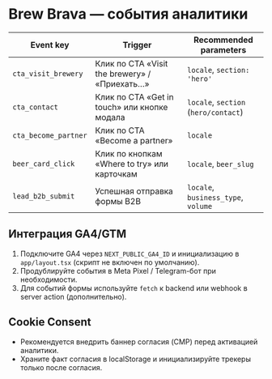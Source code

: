 # Brew Brava — события аналитики

| Event key             | Trigger                                          | Recommended parameters                |
|-----------------------|--------------------------------------------------|---------------------------------------|
| `cta_visit_brewery`   | Клик по CTA «Visit the brewery» / «Приехать…»    | `locale`, `section: 'hero'`           |
| `cta_contact`         | Клик по CTA «Get in touch» или кнопке модала     | `locale`, `section` (`hero/contact`)  |
| `cta_become_partner`  | Клик по CTA «Become a partner»                   | `locale`                              |
| `beer_card_click`     | Клик по кнопкам «Where to try» или карточкам     | `locale`, `beer_slug`                 |
| `lead_b2b_submit`     | Успешная отправка формы B2B                      | `locale`, `business_type`, `volume`   |

## Интеграция GA4/GTM
1. Подключите GA4 через `NEXT_PUBLIC_GA4_ID` и инициализацию в `app/layout.tsx` (скрипт не включен по умолчанию).
2. Продублируйте события в Meta Pixel / Telegram-бот при необходимости.
3. Для событий формы используйте `fetch` к backend или webhook в server action (дополнительно).

## Cookie Consent
- Рекомендуется внедрить баннер согласия (CMP) перед активацией аналитики.
- Храните факт согласия в localStorage и инициализируйте трекеры только после согласия.
